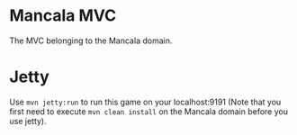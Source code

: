 # Mancala MVC

The MVC belonging to the Mancala domain.

# Jetty

Use `mvn jetty:run` to run this game on your localhost:9191
(Note that you first need to execute `mvn clean install` on the Mancala domain before you use jetty).